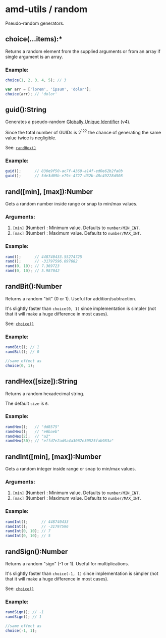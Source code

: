 # amd-utils / random #

Pseudo-random generators.



## choice(...items):*

Returns a random element from the supplied arguments or from an array if single
argument is an array.

### Example:

```js
choice(1, 2, 3, 4, 5); // 3

var arr = ['lorem', 'ipsum', 'dolor'];
choice(arr); // 'dolor'
```



## guid():String

Generates a pseudo-random [Globally Unique Identifier](http://en.wikipedia.org/wiki/Globally_unique_identifier) (v4).

Since the total number of GUIDs is 2<sup>122</sup> the chance of generating the
same value twice is negligible.

See: [`randHex()`](#randHex)

### Example:

```js
guid();      // 830e9f50-ac7f-4369-a14f-ed0e62b2fa0b
guid();      // 5de3d09b-e79c-4727-d32b-48c49228d508
```



## rand([min], [max]):Number

Gets a random number inside range or snap to min/max values.

### Arguments:

 1. `[min]` (Number)         : Minimum value. Defaults to `number/MIN_INT`.
 2. `[max]` (Number)         : Maximum value. Defaults to `number/MAX_INT`.


### Example:

```js
rand();      // 448740433.55274725
rand();      // -31797596.097682
rand(0, 10); // 7.369723
rand(0, 10); // 5.987042
```



## randBit():Number

Returns a random "bit" (0 or 1). Useful for addition/subtraction.

It's slightly faster than `choice(0, 1)` since implementation is simpler (not
that it will make a huge difference in most cases).

See: [`choice()`](#choice)

### Example:

```js
randBit(); // 1
randBit(); // 0

//same effect as
choice(0, 1);
```



## randHex([size]):String

Returns a random hexadecimal string.

The default `size` is `6`.

### Example:

```js
randHex();   // "dd8575"
randHex();   // "e6baeb"
randHex(2);  // "a2"
randHex(30); // "effd7e2ad9a4a3067e30525fab983a"
```



## randInt([min], [max]):Number

Gets a random integer inside range or snap to min/max values.

### Arguments:

 1. `[min]` (Number)         : Minimum value. Defaults to `number/MIN_INT`.
 2. `[max]` (Number)         : Maximum value. Defaults to `number/MAX_INT`.


### Example:

```js
randInt();      // 448740433
randInt();      // -31797596
randInt(0, 10); // 7
randInt(0, 10); // 5
```



## randSign():Number

Returns a random "sign" (-1 or 1). Useful for multiplications.

It's slightly faster than `choice(-1, 1)` since implementation is simpler (not
that it will make a huge difference in most cases).

See: [`choice()`](#choice)

### Example:

```js
randSign(); // -1
randSign(); // 1

//same effect as
choice(-1, 1);
```
